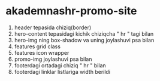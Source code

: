 # akademnashr-promo-site

1. header tepasida chiziq(border)
2. hero-content tepasidagi kichik chiziqcha " hr " tagi bilan
3. hero-img ning box-shadow va uning joylashuvi psa bilan
4. features grid class
5. features icon wrapper
6. promo-img joylashuvi psa bilan
7. footerdagi ortadagi chiziq " hr " bilan
8. footerdagi linklar listlariga width berildi
